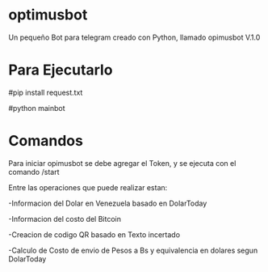 # optimusbot
Un pequeño Bot para telegram creado con Python, llamado opimusbot V.1.0

<h1> Para Ejecutarlo </h1>

#pip install request.txt

#python mainbot


<h1> Comandos </h1>
Para iniciar opimusbot se debe agregar el Token, y se ejecuta con el comando /start

Entre las operaciones que puede realizar estan:

-Informacion del Dolar en Venezuela basado en DolarToday

-Informacion del costo del Bitcoin

-Creacion de codigo QR basado en Texto incertado

-Calculo de Costo de envio de Pesos a  Bs y equivalencia en dolares segun DolarToday 



